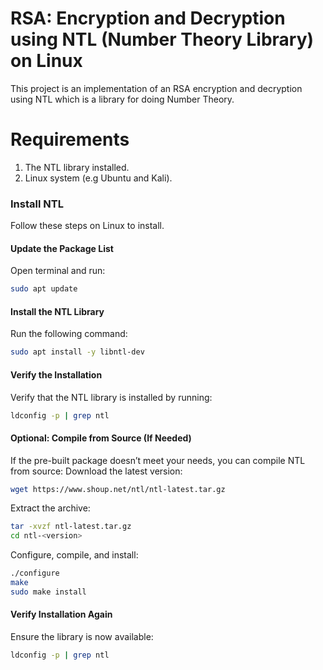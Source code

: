 # RSA: Encryption and Decryption using NTL (Number Theory Library) on Linux
This project is an implementation of an RSA encryption and decryption using NTL which is a library for doing Number Theory.

# Requirements
1. The NTL library installed.
2. Linux system (e.g Ubuntu and Kali).

### Install NTL
Follow these steps on Linux to install.
#### Update the Package List
Open terminal and run:
```bash 
sudo apt update
```
#### Install the NTL Library
Run the following command:
```bash 
sudo apt install -y libntl-dev
```
#### Verify the Installation
Verify that the NTL library is installed by running:
```bash 
ldconfig -p | grep ntl
```
#### Optional: Compile from Source (If Needed)
If the pre-built package doesn’t meet your needs, you can compile NTL from source:
Download the latest version:
```bash 
wget https://www.shoup.net/ntl/ntl-latest.tar.gz
```
Extract the archive:
```bash 
tar -xvzf ntl-latest.tar.gz
cd ntl-<version>
```
Configure, compile, and install:
```bash 
./configure
make
sudo make install
```
#### Verify Installation Again
Ensure the library is now available:
```bash 
ldconfig -p | grep ntl
```

